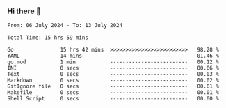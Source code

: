 ### Hi there 👋

<!--
**zhumeme/zhumeme** is a ✨ _special_ ✨ repository because its `README.md` (this file) appears on your GitHub profile.

Here are some ideas to get you started:

- 🔭 I’m currently working on ...
- 🌱 I’m currently learning ...
- 👯 I’m looking to collaborate on ...
- 🤔 I’m looking for help with ...
- 💬 Ask me about ...
- 📫 How to reach me: ...
- 😄 Pronouns: ...
- ⚡ Fun fact: ...
-->

<!--START_SECTION:waka-->

```all_time
From: 06 July 2024 - To: 13 July 2024

Total Time: 15 hrs 59 mins

Go               15 hrs 42 mins  >>>>>>>>>>>>>>>>>>>>>>>>>   98.28 %
YAML             14 mins         -------------------------   01.46 %
go.mod           1 min           -------------------------   00.12 %
INI              0 secs          -------------------------   00.06 %
Text             0 secs          -------------------------   00.03 %
Markdown         0 secs          -------------------------   00.02 %
GitIgnore file   0 secs          -------------------------   00.01 %
Makefile         0 secs          -------------------------   00.01 %
Shell Script     0 secs          -------------------------   00.00 %
```

<!--END_SECTION:waka-->
